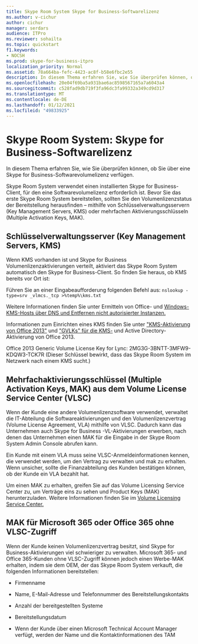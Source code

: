 ```yaml
---
title: Skype Room System Skype for Business-Softwarelizenz
ms.author: v-cichur
author: cichur
manager: serdars
audience: ITPro
ms.reviewer: sohailta
ms.topic: quickstart
f1.keywords:
- NOCSH
ms.prod: skype-for-business-itpro
localization_priority: Normal
ms.assetid: 78a664ba-fefc-4423-ac8f-b58e6fbc2e55
description: In diesem Thema erfahren Sie, wie Sie überprüfen können, ob Sie über eine Skype for Business-Softwarevolumelizenz verfügen.
ms.openlocfilehash: 20e04f69ba5a931bae6ac8598567165a7a6043a4
ms.sourcegitcommit: c528fad9db719f3fa96dc3fa99332a349cd9d317
ms.translationtype: MT
ms.contentlocale: de-DE
ms.lasthandoff: 01/12/2021
ms.locfileid: "49833925"
---
```

# <a name="skype-room-system-skype-for-business-software-license"></a>Skype Room System: Skype for Business-Softwarelizenz
 
In diesem Thema erfahren Sie, wie Sie überprüfen können, ob Sie über eine Skype for Business-Softwarevolumelizenz verfügen. 
  
Skype Room System verwendet einen installierten Skype for Business-Client, für den eine Softwarevolumelizenz erforderlich ist. Bevor Sie das erste Skype Room System bereitstellen, sollten Sie den Volumenlizenzstatus der Bereitstellung herausfinden – mithilfe von Schlüsselverwaltungsservern (Key Management Servers, KMS) oder mehrfachen Aktivierungsschlüsseln (Multiple Activation Keys, MAK).
  
## <a name="key-management-servers-kms"></a>Schlüsselverwaltungsserver (Key Management Servers, KMS)

Wenn KMS vorhanden ist und Skype for Business Volumenlizenzaktivierungen verteilt, aktiviert das Skype Room System automatisch den Skype for Business-Client. So finden Sie heraus, ob KMS bereits vor Ort ist:
  
Führen Sie an einer Eingabeaufforderung folgenden Befehl aus:  `nslookup -type=srv _vlmcs._tcp >%temp%\kms.txt`
  
Weitere Informationen finden Sie unter Ermitteln von Office- und [Windows-KMS-Hosts über DNS und Entfernen nicht autorisierter Instanzen.](https://blogs.technet.com/b/odsupport/archive/2011/11/14/how-to-discover-kms-hosts-via-a-dns-query-and-remove-them-if-need-be.aspx) 
  
Informationen zum Einrichten eines KMS finden Sie unter ["KMS-Aktivierung von Office 2013"](https://technet.microsoft.com/library/ee624357.aspx) und ["GVLKs" für die KMS-](https://technet.microsoft.com/library/dn385360.aspx) und Active Directory-Aktivierung von Office 2013.
  
Office 2013 Generic Volume License Key for Lync: 2MG3G-3BNTT-3MFW9-KDQW3-TCK7R (Dieser Schlüssel bewirkt, dass das Skype Room System im Netzwerk nach einem KMS sucht.)
  
## <a name="multiple-activation-keys-mak-from-the-volume-license-service-center-vlsc"></a>Mehrfachaktivierungsschlüssel (Multiple Activation Keys, MAK) aus dem Volume License Service Center (VLSC)

Wenn der Kunde eine andere Volumenlizenzsoftware verwendet, verwaltet die IT-Abteilung die Softwareaktivierungen und den Volumenlizenzvertrag (Volume License Agreement, VLA) mithilfe von VLSC. Dadurch kann das Unternehmen auch Skype for Business -VL-Aktivierungen erwerben, nach denen das Unternehmen einen MAK für die Eingabe in der Skype Room System Admin Console abrufen kann.
  
Ein Kunde mit einem VLA muss seine VLSC-Anmeldeinformationen kennen, die verwendet werden, um den Vertrag zu verwalten und mak zu erhalten. Wenn unsicher, sollte die Finanzabteilung des Kunden bestätigen können, ob der Kunde ein VLA bezahlt hat.
  
Um einen MAK zu erhalten, greifen Sie auf das Volume Licensing Service Center zu, um Verträge eins zu sehen und Product Keys (MAK) herunterzuladen. Weitere Informationen finden Sie im [Volume Licensing Service Center.](https://www.microsoft.com/Licensing/servicecenter/default.aspx) 
  
## <a name="mak-for-microsoft-365-or-office-365-without-vlsc-access"></a>MAK für Microsoft 365 oder Office 365 ohne VLSC-Zugriff

Wenn der Kunde keinen Volumenlizenzvertrag besitzt, sind Skype for Business-Aktivierungen viel schwieriger zu verwalten. Microsoft 365- und Office 365-Kunden ohne VLSC-Zugriff können jedoch einen Werbe-MAK erhalten, indem sie dem OEM, der das Skype Room System verkauft, die folgenden Informationen bereitstellen:
  
- Firmenname
    
- Name, E-Mail-Adresse und Telefonnummer des Bereitstellungskontakts
    
- Anzahl der bereitgestellten Systeme
    
- Bereitstellungsdatum
    
- Wenn der Kunde über einen Microsoft Technical Account Manager verfügt, werden der Name und die Kontaktinformationen des TAM
    

